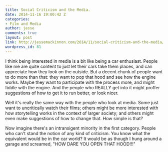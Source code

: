 ```yaml
---
title: Social Criticism and the Media.
date: 2014-11-16 19:00:42 Z
categories:
- Film and Media
author: jesse
comments: true
layout: post
link: http://jessemackinnon.com/2014/11/social-criticism-and-the-media/
wordpress_id: 81
---
```


I think being interested in media is a bit like being a car enthusiast. People like me are quite content to just let their cars take them places, and can appreciate how they look on the outside. But a decent chunk of people want to do more than that: they want to pop that hood and see how the engine works. Maybe they want to participate with the process more, and might fiddle with the engine. And the people who REALLY get into it might proffer suggestions of how to get it to run better, or look nicer.

Well it's really the same way with the people who look at media. Some just want to uncritically watch their films; others might be more interested with how storytelling works in the context of larger society; and others might even make suggestions of how to change that. How simple is that?

Now imagine there's an intransigent minority in the first category. People who can't stand the notion of any kind of criticism. You know what the equivalent would be in the car world? It would be as though I hung around a garage and screamed, "HOW DARE YOU OPEN THAT HOOD!!!"

